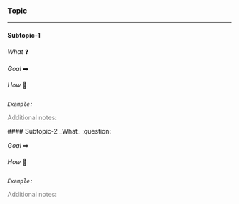 ### Topic
___
#### Subtopic-1

_What_ :question: 

_Goal_ :arrow_right:

_How_ :seedling: 

<code>
<i>Example:</i>
</code>

<p style="color:grey">
Additional notes:
</p>
#### Subtopic-2
_What_ :question: 

_Goal_ :arrow_right:

_How_ :seedling: 

<code>
<i>Example:</i>
</code>

<p style="color:grey">
Additional notes:
</p>
